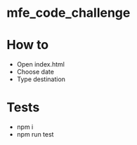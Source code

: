 # mfe_code_challenge

# How to
- Open index.html
- Choose date
- Type destination

# Tests
- npm i
- npm run test
